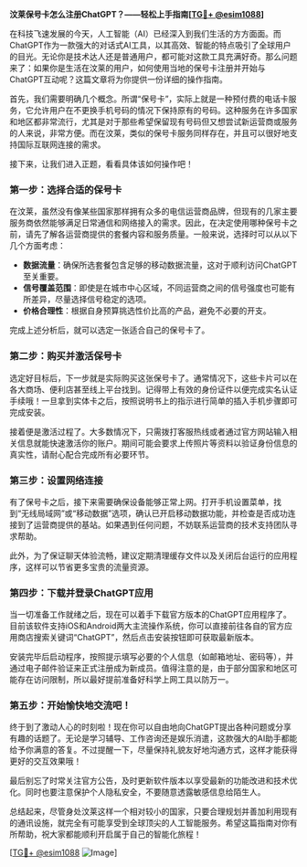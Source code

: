 **汶莱保号卡怎么注册ChatGPT？——轻松上手指南[[TG💪+ @esim1088](https://t.me/s/esim1088)]**

在科技飞速发展的今天，人工智能（AI）已经深入到我们生活的方方面面。而ChatGPT作为一款强大的对话式AI工具，以其高效、智能的特点吸引了全球用户的目光。无论你是技术达人还是普通用户，都可能对这款工具充满好奇。那么问题来了：如果你是生活在汶莱的用户，如何使用当地的保号卡注册并开始与ChatGPT互动呢？这篇文章将为你提供一份详细的操作指南。

首先，我们需要明确几个概念。所谓“保号卡”，实际上就是一种预付费的电话卡服务，它允许用户在不更换手机号码的情况下保持原有的号码。这种服务在许多国家和地区都非常流行，尤其是对于那些希望保留现有号码但又想尝试新运营商或服务的人来说，非常方便。而在汶莱，类似的保号卡服务同样存在，并且可以很好地支持国际互联网连接的需求。

接下来，让我们进入正题，看看具体该如何操作吧！

### 第一步：选择合适的保号卡

在汶莱，虽然没有像某些国家那样拥有众多的电信运营商品牌，但现有的几家主要服务商依然能够满足日常通信和网络接入的需求。因此，在决定使用哪种保号卡之前，请先了解各运营商提供的套餐内容和服务质量。一般来说，选择时可以从以下几个方面考虑：

- **数据流量**：确保所选套餐包含足够的移动数据流量，这对于顺利访问ChatGPT至关重要。
- **信号覆盖范围**：即使是在城市中心区域，不同运营商之间的信号强度也可能有所差异，尽量选择信号稳定的选项。
- **价格合理性**：根据自身预算挑选性价比高的产品，避免不必要的开支。

完成上述分析后，就可以选定一张适合自己的保号卡了。

### 第二步：购买并激活保号卡

选定好目标后，下一步就是实际购买这张保号卡了。通常情况下，这些卡片可以在各大商场、便利店甚至线上平台找到。记得带上有效的身份证件以便完成实名认证手续哦！一旦拿到实体卡之后，按照说明书上的指示进行简单的插入手机步骤即可完成安装。

接着便是激活过程了。大多数情况下，只需拨打客服热线或者通过官方网站输入相关信息就能快速激活你的账户。期间可能会要求上传照片等资料以验证身份信息的真实性，请耐心配合完成所有必要环节。

### 第三步：设置网络连接

有了保号卡之后，接下来需要确保设备能够正常上网。打开手机设置菜单，找到“无线局域网”或“移动数据”选项，确认已开启移动数据功能，并检查是否成功连接到了运营商提供的基站。如果遇到任何问题，不妨联系运营商的技术支持团队寻求帮助。

此外，为了保证聊天体验流畅，建议定期清理缓存文件以及关闭后台运行的应用程序，这样可以节省更多宝贵的流量资源。

### 第四步：下载并登录ChatGPT应用

当一切准备工作就绪之后，现在可以着手下载官方版本的ChatGPT应用程序了。目前该软件支持iOS和Android两大主流操作系统，你可以直接前往各自的官方应用商店搜索关键词“ChatGPT”，然后点击安装按钮即可获取最新版本。

安装完毕后启动程序，按照提示填写必要的个人信息（如邮箱地址、密码等），并通过电子邮件验证来正式注册成为新成员。值得注意的是，由于部分国家和地区可能存在访问限制，所以最好提前准备好科学上网工具以防万一。

### 第五步：开始愉快地交流吧！

终于到了激动人心的时刻啦！现在你可以自由地向ChatGPT提出各种问题或分享有趣的话题了。无论是学习辅导、工作咨询还是娱乐消遣，这款强大的AI助手都能给予你满意的答复。不过提醒一下，尽量保持礼貌友好地沟通方式，这样才能获得更好的交互效果哦！

最后别忘了时常关注官方公告，及时更新软件版本以享受最新的功能改进和技术优化。同时也要注意保护个人隐私安全，不要随意透露敏感信息给陌生人。

总结起来，尽管身处汶莱这样一个相对较小的国家，只要合理规划并善加利用现有的通讯设施，就完全有可能享受到全球顶尖的人工智能服务。希望这篇指南对你有所帮助，祝大家都能顺利开启属于自己的智能化旅程！

[[TG💪+ @esim1088](https://t.me/s/esim1088) ![Image](https://i.postimg.cc/4NQfJmqS/Snipaste-2025-05-13-00-14-12.png)]